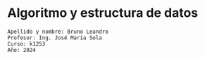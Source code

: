 # Algoritmo y estructura de datos
```
Apellido y nombre: Bruno Leandro
Profesor: Ing. José María Sola
Curso: k1253
Año: 2024
```
